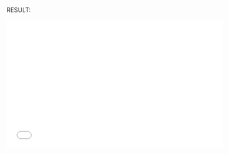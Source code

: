 RESULT: 
<iframe width="100%" height="300" src="//jsfiddle.net/demure39/srb9L3qe/1/embedded/" allowfullscreen="allowfullscreen" allowpaymentrequest frameborder="0"></iframe>
